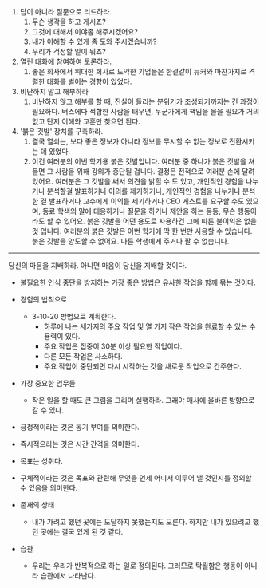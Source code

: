 1. 답이 아니라 질문으로 리드하라.  
   1. 무슨 생각을 하고 게시죠? 
   2. 그것에 대해서 이야좀 해주시겠어요? 
   3. 내가 이해할 수 있게 좀 도와 주시겠습니까? 
   4. 우리가 걱정할 일이 뭐죠? 
2. 열린 대화에 참여하여 토론하라. 
   1. 좋은 회사에서 위대한 회사로 도약한 기업들은 한결같이 뉴커와 마찬가지로 격렬한 대화를 벌이는 경향이 있었다. 
3. 비난하지 말고 해부하라 
   1. 비난하지 않고 해부를 할 때, 진실이 들리는 분위기가 조성되기까지는 긴 과정이 필요하다. 버스에다 적합한 사람을 태우면, 누군가에게 책임을 물을 필요가 거의 없고 단지 이해와 교훈만 찾으면 된다. 
4. '붉은 깃발' 장치를 구축하라. 
   1. 결국 열쇠는, 보다 좋은 정보가 아니라 정보를 무시할 수 없는 정보로 전환시키는 데 있었다. 
   2. 이건 여러분의 이번 학기용 붉은 깃발입니다. 여러분 중 하나가 붉은 깃발을 쳐들면 그 사람을 위해 강의가 중단될 겁니다. 결정은 전적으로 여러분 손에 달려 있어요. 여러분은 그 깃발을 써서 의견을 밝힐 수 도 있고, 개인적인 경험을 나누거나 분석할걸 발표하거나 이의를 제기하거나, 개인적인 경험을 나누거나 분석한 결 발표하거나 교수에게 이의를 제기하거나 CEO 게스트를 요구할 수도 있으며, 동료 학색의 말에 대응하거나 질문을 하거나 제안을 하는 등등, 무슨 행동이라도 할 수 있어요. 붉은 깃발을 어떤 용도로 사용하건 그에 따른 불이익은 없을 것 입니다. 여러분의 붉은 깃발은 이번 학기에 딱 한 번만 사용할 수 있습니다. 붉은 깃발을 양도할 수 없어요. 다른 학생에게 주거나 팔 수 없습니다.  

--- 

당신의 마음을 지배하라. 아니면 마음이 당신을 지배할 것이다. 

- 불필요한 인식 중단을 방지하는 가장 좋은 방법은 유사한 작업을 함께 묶는 것이다. 

- 경험의 법칙으로 
  - 3-10-20 방법으로 계획한다. 
    - 하루에 나는 세가지의 주요 작업 및 열 가지 작은 작업을 완료할 수 있는 수용력이 있다. 
    - 주요 작업은 집중이 30분 이상 필요한 작업이다. 
    - 다른 모든 작업은 사소하다.  
    - 주요 작업이 중단되면 다시 시작하는 것을 새로운 작업으로 간주한다. 

- 가장 중요한 업무들 
  - 작은 일을 할 때도 큰 그림을 그리며 실행하라. 그래야 매사에 올바른 방향으로 갈 수 있다. 


- 긍정적이라는 것은 동기 부여를 의미한다. 
- 즉시적으라는 것은 시간 간격을 의미한다. 
- 목표는 성취다. 
- 구체적이라는 것은 목표와 관련해 무엇을 언제 어디서 이루어 낼 것인지를 정의할 수 있음을 의미한다. 


- 존재의 상태 
  - 내가 가려고 했던 곳에는 도달하지 못했는지도 모른다. 하지만 내가 있으려고 했던 곳에는 결국 있게 된 것 같다. 

- 습관
  - 우리는 우리가 반복적으로 하는 일로 정의된다. 그러므로 탁월함은 행동이 아니라 습관에서 나타난다. 
